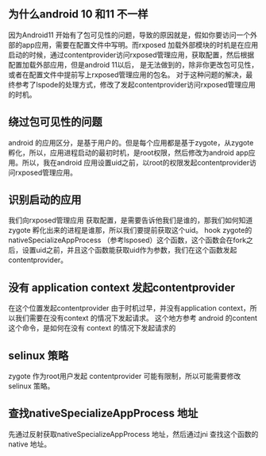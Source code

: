 ## 为什么android 10 和11 不一样

因为Android11 开始有了包可见性的问题，导致的原因就是，假如你要访问一个外部的app应用，需要在配置文件中写明。而rxposed 加载外部模块的时机是在应用启动的时候，通过contentprovider访问rxposed管理应用，获取配置，然后根据配置加载外部应用，但是android 11以后，
是无法做到的，除非你更改包可见性，或者在配置文件中提前写上rxposed管理应用的包名。
对于这种问题的解决，最终参考了lspode的处理方式，修改了发起contentprovider访问rxposed管理应用的时机。

## 绕过包可见性的问题

android 的应用区分，是基于用户的。但是每个应用都是基于zygote，从zygote孵化，所以，应用进程启动的最初时机，是root权限，然后修改为android app应用。所以，我在android 应用设置uid之前，以root的权限发起contentprovider访问rxposed管理应用。

## 识别启动的应用

我们向rxposed管理应用 获取配置，是需要告诉他我们是谁的，那我们如何知道zygote 孵化出来的进程是谁那，所以我们要提前获取这个uid。
hook zygote的nativeSpecializeAppProcess （参考lsposed）这个函数，这个函数会在fork之后，设置uid之前，并且这个函数能获取uid作为参数，我们在这个函数发起contentprovider。

## 没有 application context 发起contentprovider

在这个位置发起contentprovider 由于时机过早，并没有application context，所以我们需要在没有context 的情况下发起请求。
这个地方参考 android 的content 这个命令，是如何在没有 context 的情况下发起请求的

## selinux 策略

zygote 作为root用户发起 contentprovider 可能有限制，所以可能需要修改selinux 策略。


## 查找nativeSpecializeAppProcess 地址

先通过反射获取nativeSpecializeAppProcess 地址，然后通过jni 查找这个函数的native 地址。
